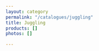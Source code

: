```yaml
---
layout: category
permalink: "/catalogues/juggling"
title: Juggling
products: []
photos: []

---
```

